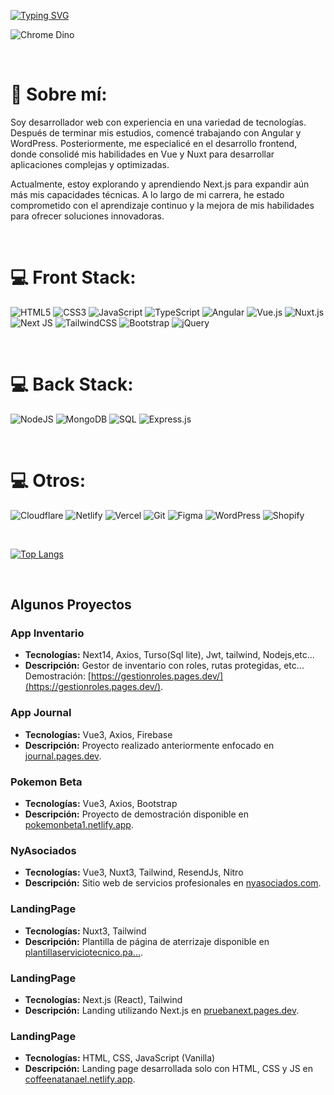 [![Typing SVG](https://readme-typing-svg.herokuapp.com?color=29cf37&size=35&center=true&vCenter=true&width=1000&lines=Bienvenido+a+mi+GitHub!;Mi+nombre+es+Natanael+Alexander;Soy+Desarrollador+Front-End)](https://git.io/typing-svg)

![Chrome Dino](https://mir-s3-cdn-cf.behance.net/project_modules/max_1200/4ff07986208593.5d9a654e92f36.gif)

<br>

# 💫 Sobre mí:
Soy desarrollador web con experiencia en una variedad de tecnologías. Después de terminar mis estudios, comencé trabajando con Angular y WordPress. 
Posteriormente, me especialicé en el desarrollo frontend, donde consolidé mis habilidades en Vue y Nuxt para desarrollar aplicaciones complejas y optimizadas.

Actualmente, estoy explorando y aprendiendo Next.js para expandir aún más mis capacidades técnicas. A lo largo de mi carrera, he estado comprometido con el aprendizaje continuo y la mejora de mis habilidades para ofrecer soluciones innovadoras.

<br>

# 💻 Front Stack:
![HTML5](https://img.shields.io/badge/html5-%23E34F26.svg?style=for-the-badge&logo=html5&logoColor=white)
![CSS3](https://img.shields.io/badge/css3-%231572B6.svg?style=for-the-badge&logo=css3&logoColor=white)
![JavaScript](https://img.shields.io/badge/javascript-%23323330.svg?style=for-the-badge&logo=javascript&logoColor=%23F7DF1E)
![TypeScript](https://img.shields.io/badge/typescript-%23007ACC.svg?style=for-the-badge&logo=typescript&logoColor=white)
![Angular](https://img.shields.io/badge/angular-%23DD0031.svg?style=for-the-badge&logo=angular&logoColor=white)
![Vue.js](https://img.shields.io/badge/vuejs-%234FC08D.svg?style=for-the-badge&logo=vue.js&logoColor=white)
![Nuxt.js](https://img.shields.io/badge/nuxt.js-%2300C58E.svg?style=for-the-badge&logo=nuxt.js&logoColor=white)
![Next JS](https://img.shields.io/badge/Next-black?style=for-the-badge&logo=next.js&logoColor=white)
![TailwindCSS](https://img.shields.io/badge/tailwindcss-%2338B2AC.svg?style=for-the-badge&logo=tailwind-css&logoColor=white)
![Bootstrap](https://img.shields.io/badge/bootstrap-%23563D7C.svg?style=for-the-badge&logo=bootstrap&logoColor=white)
![jQuery](https://img.shields.io/badge/jquery-%230769AD.svg?style=for-the-badge&logo=jquery&logoColor=white)


<br>

# 💻 Back Stack:
![NodeJS](https://img.shields.io/badge/node.js-6DA55F?style=for-the-badge&logo=node.js&logoColor=white)
![MongoDB](https://img.shields.io/badge/MongoDB-%234ea94b.svg?style=for-the-badge&logo=mongodb&logoColor=white)
![SQL](https://img.shields.io/badge/SQL-%2300f.svg?style=for-the-badge&logo=amazon-dynamodb&logoColor=white)
![Express.js](https://img.shields.io/badge/express.js-%23404d59.svg?style=for-the-badge&logo=express&logoColor=%2361DAFB)

<br>

# 💻 Otros:
![Cloudflare](https://img.shields.io/badge/Cloudflare-F38020?style=for-the-badge&logo=Cloudflare&logoColor=white)
![Netlify](https://img.shields.io/badge/netlify-%23000000.svg?style=for-the-badge&logo=netlify&logoColor=#00C7B7)
![Vercel](https://img.shields.io/badge/vercel-%23000000.svg?style=for-the-badge&logo=vercel&logoColor=white)
![Git](https://img.shields.io/badge/git-%23F05033.svg?style=for-the-badge&logo=git&logoColor=white)
![Figma](https://img.shields.io/badge/figma-%23F24E1E.svg?style=for-the-badge&logo=figma&logoColor=white)
![WordPress](https://img.shields.io/badge/WordPress-%23117AC9.svg?style=for-the-badge&logo=wordpress&logoColor=white)
![Shopify](https://img.shields.io/badge/Shopify-%2327c53f.svg?style=for-the-badge&logo=shopify&logoColor=white)

<br>

[![Top Langs](https://github-readme-stats.vercel.app/api/top-langs/?username=NatanaelAlexander&layout=compact&langs_count=6&theme=blue-green&card_width=800)](https://github.com/NatanaelAlexander)

<br>

## Algunos Proyectos

### App Inventario
- **Tecnologías:** Next14, Axios, Turso(Sql lite), Jwt, tailwind, Nodejs,etc...
- **Descripción:** Gestor de inventario con roles, rutas protegidas, etc... Demostración: [https://gestionroles.pages.dev/](https://gestionroles.pages.dev/).

### App Journal
- **Tecnologías:** Vue3, Axios, Firebase
- **Descripción:** Proyecto realizado anteriormente enfocado en [journal.pages.dev](https://journal.pages.dev/#/).

### Pokemon Beta
- **Tecnologías:** Vue3, Axios, Bootstrap
- **Descripción:** Proyecto de demostración disponible en [pokemonbeta1.netlify.app](https://pokemonbeta1.netlify.app/).

### NyAsociados
- **Tecnologías:** Vue3, Nuxt3, Tailwind, ResendJs, Nitro
- **Descripción:** Sitio web de servicios profesionales en [nyasociados.com](https://nyasociados.com/).

### LandingPage
- **Tecnologías:** Nuxt3, Tailwind
- **Descripción:** Plantilla de página de aterrizaje disponible en [plantillaserviciotecnico.pa...](https://plantillaserviciotecnico.pages.dev/).

### LandingPage
- **Tecnologías:** Next.js (React), Tailwind
- **Descripción:** Landing utilizando Next.js en [pruebanext.pages.dev](https://pruebanext.pages.dev/).

### LandingPage
- **Tecnologías:** HTML, CSS, JavaScript (Vanilla)
- **Descripción:** Landing page desarrollada solo con HTML, CSS y JS en [coffeenatanael.netlify.app](https://coffeenatanael.netlify.app/).
